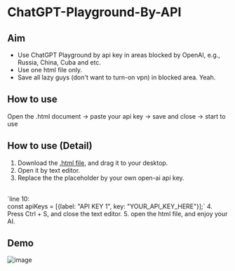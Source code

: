 # ChatGPT-Playground-By-API

## Aim
 - Use ChatGPT Playground by api key in areas blocked by OpenAI, e.g., Russia, China, Cuba and etc.
 - Use one html file only.
 - Save all lazy guys (don't want to turn-on vpn) in blocked area. Yeah.
 
## How to use
Open the .html document -> paste your api key -> save and close -> start to use

## How to use (Detail)
1. Download the [.html file](https://github.com/Henryyy-Hung/Chat-GPT-Localize-CN/archive/refs/heads/main.zip), and drag it to your desktop.
2. Open it by text editor.
3. Replace the the placeholder by your own open-ai api key. 
<br />
`line 10:<br />const apiKeys = [{label: "API KEY 1", key: "YOUR_API_KEY_HERE"}];`
4. Press Ctrl + S, and close the text editor.
5. open the html file, and enjoy your AI.

## Demo
![image](https://user-images.githubusercontent.com/78750074/232292140-ecf304ef-4705-4cd7-a3a4-ac9a10e64dbd.png)
